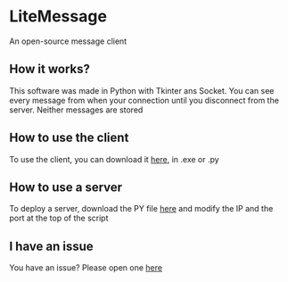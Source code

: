# LiteMessage
An open-source message client

## How it works?
This software was made in Python with Tkinter ans Socket. You can see every message from when your connection until you disconnect from the server. Neither messages are stored

## How to use the client
To use the client, you can download it [here](https://github.com/KenzLeVrai/litemessage/releases), in .exe or .py

## How to use a server
To deploy a server, download the PY file [here](https://github.com/KenzLeVrai/litemessage/releases) and modify the IP and the port at the top of the script

## I have an issue
You have an issue? Please open one [here](https://github.com/KenzLeVrai/litemessage/issues)
